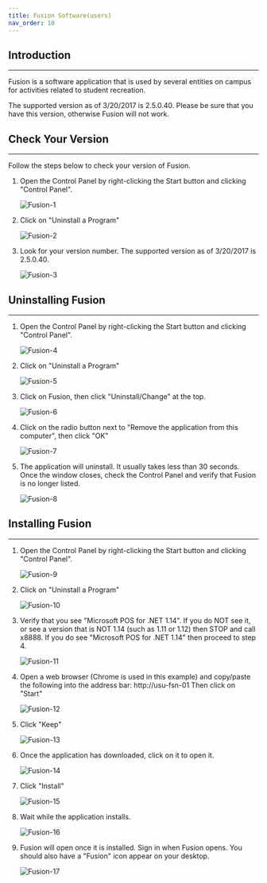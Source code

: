 ```yaml
---
title: Fusion Software(users)
nav_order: 10
---
```

## Introduction
------------------
Fusion is a software application that is used by several entities on campus for activities related to student recreation.

The supported version as of 3/20/2017 is 2.5.0.40. Please be sure that you have this version, otherwise Fusion will not work.

## Check Your Version
---------------------
Follow the steps below to check your version of Fusion.
1. Open the Control Panel by right-clicking the Start button and clicking "Control Panel".

	![Fusion-1](./images/Fusion-1.jpg)

2. Click on "Uninstall a Program"

	![Fusion-2](./images/Fusion-2.jpg)

3. Look for your version number. The supported version as of 3/20/2017 is 2.5.0.40.

	![Fusion-3](./images/Fusion-3.jpg)



## Uninstalling Fusion
----------------------
1. Open the Control Panel by right-clicking the Start button and clicking "Control Panel".

	![Fusion-4](./images/Fusion-4.jpg)

2. Click on "Uninstall a Program"

	![Fusion-5](./images/Fusion-5.jpg)

3. Click on Fusion, then click "Uninstall/Change" at the top.

	![Fusion-6](./images/Fusion-6.jpg)

4. Click on the radio button next to "Remove the application from this computer", then click "OK"

	![Fusion-7](./images/Fusion-7.jpg)

5. The application will uninstall. It usually takes less than 30 seconds. Once the window closes, check the Control Panel and verify that Fusion is no longer listed.

	![Fusion-8](./images/Fusion-8.jpg)

## Installing Fusion
----------------------
1. Open the Control Panel by right-clicking the Start button and clicking "Control Panel".

	![Fusion-9](./images/Fusion-9.jpg)

2. Click on "Uninstall a Program"

	![Fusion-10](./images/Fusion-10.jpg)

3. Verify that you see "Microsoft POS for .NET 1.14". If you do NOT see it, or see a version that is NOT 1.14 (such as 1.11 or 1.12) then STOP and call x8888. If you do see "Microsoft POS for .NET 1.14" then proceed to step 4.

	![Fusion-11](./images/Fusion-11.jpg)

4. Open a web browser (Chrome is used in this example) and copy/paste the following into the address bar: http://usu-fsn-01
Then click on "Start"

	![Fusion-12](./images/Fusion-12.jpg)

5. Click "Keep"

	![Fusion-13](./images/Fusion-13.jpg)

6. Once the application has downloaded, click on it to open it.

	![Fusion-14](./images/Fusion-14.jpg)

7. Click "Install"

	![Fusion-15](./images/Fusion-15.jpg)

8. Wait while the application installs.

	![Fusion-16](./images/Fusion-16.jpg)

9. Fusion will open once it is installed. Sign in when Fusion opens. You should also have a "Fusion" icon appear on your desktop.

	![Fusion-17](./images/Fusion-17.jpg)

